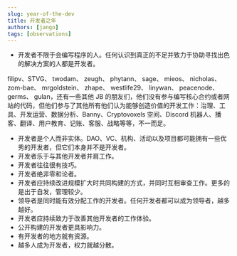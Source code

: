 ```yaml
---
slug: year-of-the-dev
title: 开发者之年
authors: [jango]
tags: [observations]
---
```


- 开发者不限于会编写程序的人。任何认识到真正的不足并致力于协助寻找出色的解决方案的人都是开发者。

filipv、STVG、 twodam、 zeugh、 phytann、 sage、 mieos、 nicholas、 zom-bae、 mrgoldstein、 zhape、 westlife29、 linywan、 peacenode、 germs、 gulan，还有一些其他 JB 的朋友们，他们没有参与编写核心合约或者网站的代码，但他们参与了其他所有他们认为能够创造价值的开发工作：治理、工具、开发运营、数据分析、Banny、Cryptovoxels 空间、Discord 机器人、播客、翻译、用户教育、记账、客服、战略等等，不一而足。

- 开发者是个人而非实体。DAO、VC、机构、活动以及项目都可能拥有一些优秀的开发者，但它们本身并不是开发者。
- 开发者乐于与其他开发者并肩工作。
- 开发者往往很有技巧。
- 开发者绝非零和论者。
- 开发者应持续改进规模扩大时共同构建的方式，并同时互相审查工作。更多的是出于自发，管理较少。
- 领导者是同时能有效分配工作的开发者。任何开发者都可以成为领导者，越多越好。
- 开发者应持续致力于改善其他开发者的工作体验。
- 公开构建的开发者更具影响力。
- 有开发者的地方就有资源。
- 越多人成为开发者，权力就越分散。
